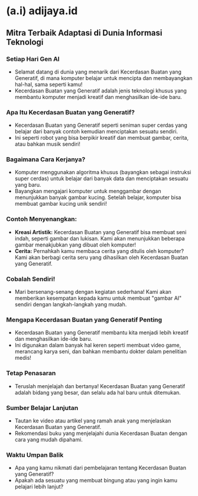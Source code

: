 # (a.i)  adijaya.id 

## Mitra Terbaik Adaptasi di Dunia Informasi Teknologi  

### Setiap Hari Gen AI

- Selamat datang di dunia yang menarik dari Kecerdasan Buatan yang Generatif, di mana komputer belajar untuk mencipta dan membayangkan hal-hal, sama seperti kamu!
- Kecerdasan Buatan yang Generatif adalah jenis teknologi khusus yang membantu komputer menjadi kreatif dan menghasilkan ide-ide baru.

### Apa Itu Kecerdasan Buatan yang Generatif?
- Kecerdasan Buatan yang Generatif seperti seniman super cerdas yang belajar dari banyak contoh kemudian menciptakan sesuatu sendiri.
- Ini seperti robot yang bisa berpikir kreatif dan membuat gambar, cerita, atau bahkan musik sendiri!

### Bagaimana Cara Kerjanya?
- Komputer menggunakan algoritma khusus (bayangkan sebagai instruksi super cerdas) untuk belajar dari banyak data dan menciptakan sesuatu yang baru.
- Bayangkan mengajari komputer untuk menggambar dengan menunjukkan banyak gambar kucing. Setelah belajar, komputer bisa membuat gambar kucing unik sendiri!

### Contoh Menyenangkan:
- **Kreasi Artistik:** Kecerdasan Buatan yang Generatif bisa membuat seni indah, seperti gambar dan lukisan. Kami akan menunjukkan beberapa gambar menakjubkan yang dibuat oleh komputer!
- **Cerita:** Pernahkah kamu membaca cerita yang ditulis oleh komputer? Kami akan berbagi cerita seru yang dihasilkan oleh Kecerdasan Buatan yang Generatif.

### Cobalah Sendiri!
- Mari bersenang-senang dengan kegiatan sederhana! Kami akan memberikan kesempatan kepada kamu untuk membuat "gambar AI" sendiri dengan langkah-langkah yang mudah.

### Mengapa Kecerdasan Buatan yang Generatif Penting
- Kecerdasan Buatan yang Generatif membantu kita menjadi lebih kreatif dan menghasilkan ide-ide baru.
- Ini digunakan dalam banyak hal keren seperti membuat video game, merancang karya seni, dan bahkan membantu dokter dalam penelitian medis!

### Tetap Penasaran
- Teruslah menjelajah dan bertanya! Kecerdasan Buatan yang Generatif adalah bidang yang besar, dan selalu ada hal baru untuk ditemukan.

### Sumber Belajar Lanjutan
- Tautan ke video atau artikel yang ramah anak yang menjelaskan Kecerdasan Buatan yang Generatif.
- Rekomendasi buku yang menjelajahi dunia Kecerdasan Buatan dengan cara yang mudah dipahami.

### Waktu Umpan Balik
- Apa yang kamu nikmati dari pembelajaran tentang Kecerdasan Buatan yang Generatif?
- Apakah ada sesuatu yang membuat bingung atau yang ingin kamu pelajari lebih lanjut?